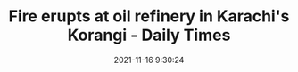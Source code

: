 ---
"title": "Fire erupts at oil refinery in Karachi's Korangi - Daily Times"
"date": "2021-11-16 9:30:24"
"feed_name": "GOOGLENEWSINDUSTRIAL"
"feed_website": "https://news.google.com/search?q=industrial%2Bincident&hl=en-US&gl=US&ceid=US:en"
"feed_rss": "https://news.google.com/rss/search?q=industrial%2Bincident&hl=en-US&gl=US&ceid=US:en"
"link": "https://dailytimes.com.pk/842515/fire-erupts-at-oil-refinery-in-karachis-korangi/"
"source": "{'href': 'https://dailytimes.com.pk', 'title': 'Daily Times'}"
"file": "_posts/2021-1-1-3bf38448df8344668b638c555da05968c1fc4f09.md"
"accident": "1"
"drilling": "0"
"dead": "0"
"injured": "0"
"arrested": "0"
"place": "unknown place"
"where": "unknown site"
"causes": "unknown"
"place_uri": "unknown place"
---